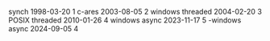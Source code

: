 synch 1998-03-20 1
c-ares 2003-08-05 2
windows threaded 2004-02-20 3
POSIX threaded 2010-01-26 4
windows async 2023-11-17 5
-windows async 2024-09-05 4
